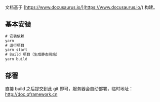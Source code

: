 文档基于 [https://www.docusaurus.io/](https://www.docusaurus.io/) 构建。



## 基本安装

``` javascript
# 安装依赖
yarn
# 运行项目
yarn start
# Build 项目（生成静态网站）
yarn build
```



## 部署

直接 build 之后提交到此 git 即可，服务器会自动部署，临时地址：http://doc.qframework.cn